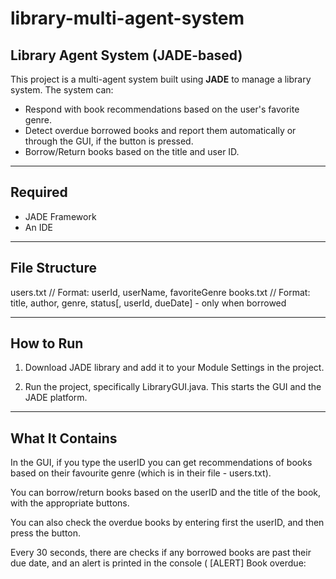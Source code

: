 # library-multi-agent-system

## Library Agent System (JADE-based)

This project is a multi-agent system built using **JADE** to manage a library system. The system can:

* Respond with book recommendations based on the user's favorite genre.
* Detect overdue borrowed books and report them automatically or through the GUI, if the button is pressed.
* Borrow/Return books based on the title and user ID.

---

## Required

* JADE Framework
* An IDE

---

## File Structure

users.txt      // Format: userId, userName, favoriteGenre
books.txt      // Format: title, author, genre, status[, userId, dueDate] - only when borrowed

---

## How to Run

1. Download JADE library and add it to your Module Settings in the project.

2. Run the project, specifically LibraryGUI.java. This starts the GUI and the JADE platform.

---

## What It Contains

In the GUI, if you type the userID you can get recommendations of books based on their favourite genre (which is in their file - users.txt).

You can borrow/return books based on the userID and the title of the book, with the appropriate buttons. 

You can also check the overdue books by entering first the userID, and then press the button.

Every 30 seconds, there are checks if any borrowed books are past their due date, and an alert is printed in the console ( [ALERT] Book overdue: <title> | Borrowed by: <username> (ID: <userID>) | Due: <date> ).
